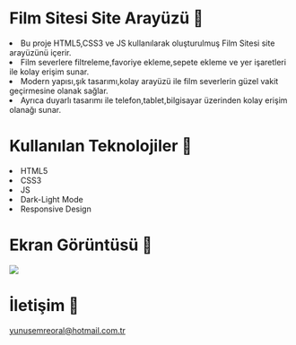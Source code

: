 # Film Sitesi Site Arayüzü 🎦

<li>Bu proje HTML5,CSS3 ve JS kullanılarak oluşturulmuş Film Sitesi site arayüzünü içerir.</li>
<li>Film severlere filtreleme,favoriye ekleme,sepete ekleme ve yer işaretleri ile kolay erişim sunar.</li>
<li>Modern yapısı,şık tasarımı,kolay arayüzü ile film severlerin güzel vakit geçirmesine olanak sağlar.</li>
<li>Ayrıca duyarlı tasarımı ile telefon,tablet,bilgisayar üzerinden kolay erişim olanağı sunar.</li>

# Kullanılan Teknolojiler 🎨
<li>HTML5</li>
<li>CSS3</li>
<li>JS</li>
<li>Dark-Light Mode</li>
<li>Responsive Design</li>

# Ekran Görüntüsü 🎥

<img src="film-sitesi.gif" width="auto"> 

# İletişim 📩
yunusemreoral@hotmail.com.tr

